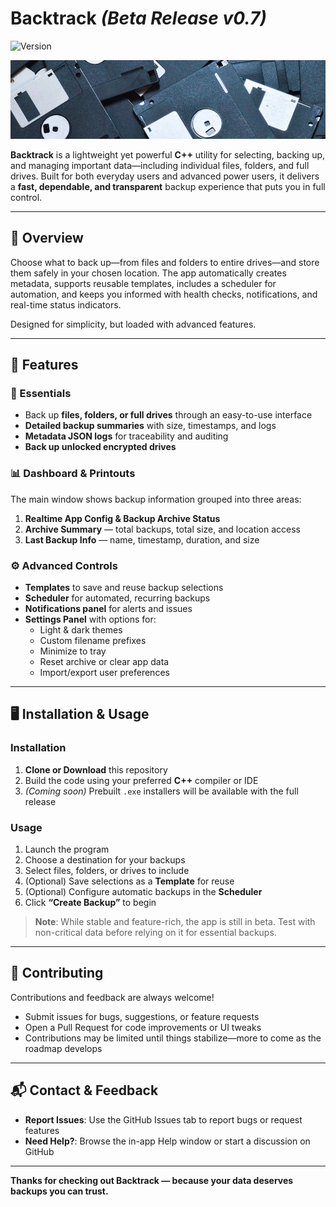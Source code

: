 # Backtrack *(Beta Release v0.7)*  
![Version](https://img.shields.io/badge/version-v0.7-orange)

<p align="center">
  <img src="screenshot.jpg" alt="Screenshot">
</p>

**Backtrack** is a lightweight yet powerful **C++** utility for selecting, backing up, and managing important data—including individual files, folders, and full drives. Built for both everyday users and advanced power users, it delivers a **fast, dependable, and transparent** backup experience that puts you in full control.

---

## 🚀 Overview

Choose what to back up—from files and folders to entire drives—and store them safely in your chosen location. The app automatically creates metadata, supports reusable templates, includes a scheduler for automation, and keeps you informed with health checks, notifications, and real-time status indicators.  

Designed for simplicity, but loaded with advanced features.

---

## 🧰 Features

### 🔑 Essentials
- Back up **files, folders, or full drives** through an easy-to-use interface  
- **Detailed backup summaries** with size, timestamps, and logs  
- **Metadata JSON logs** for traceability and auditing  
- **Back up unlocked encrypted drives**  

### 📊 Dashboard & Printouts
The main window shows backup information grouped into three areas:
1. **Realtime App Config & Backup Archive Status**  
2. **Archive Summary** — total backups, total size, and location access  
3. **Last Backup Info** — name, timestamp, duration, and size  

### ⚙️ Advanced Controls
- **Templates** to save and reuse backup selections  
- **Scheduler** for automated, recurring backups  
- **Notifications panel** for alerts and issues  
- **Settings Panel** with options for:  
  - Light & dark themes  
  - Custom filename prefixes  
  - Minimize to tray  
  - Reset archive or clear app data  
  - Import/export user preferences  

---

## 🖥️ Installation & Usage

### Installation
1. **Clone or Download** this repository  
2. Build the code using your preferred **C++** compiler or IDE  
3. *(Coming soon)* Prebuilt `.exe` installers will be available with the full release  

### Usage
1. Launch the program  
2. Choose a destination for your backups  
3. Select files, folders, or drives to include  
4. (Optional) Save selections as a **Template** for reuse  
5. (Optional) Configure automatic backups in the **Scheduler**  
6. Click **“Create Backup”** to begin  

> **Note**: While stable and feature-rich, the app is still in beta. Test with non-critical data before relying on it for essential backups.

---

## 🤝 Contributing

Contributions and feedback are always welcome!  
- Submit issues for bugs, suggestions, or feature requests  
- Open a Pull Request for code improvements or UI tweaks  
- Contributions may be limited until things stabilize—more to come as the roadmap develops  

---

## 📬 Contact & Feedback

- **Report Issues**: Use the GitHub Issues tab to report bugs or request features  
- **Need Help?**: Browse the in-app Help window or start a discussion on GitHub  

---

**Thanks for checking out Backtrack — because your data deserves backups you can trust.**
